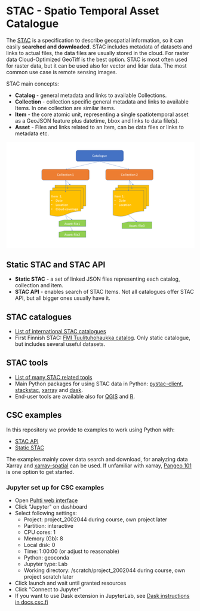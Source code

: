 # STAC - Spatio Temporal Asset Catalogue

The [STAC](https://stacspec.org/en/) is a specification to describe geospatial information, so it can easily **searched and downloaded**. 
STAC includes metadata of datasets and links to actual files, the data files are usually stored in the cloud. 
For raster data Cloud-Optimized GeoTiff is the best option. 
STAC is most often used for raster data, but it can be used also for vector and lidar data. The most common use case is remote sensing images.

STAC main concepts:

* **Catalog** - general metadata and links to available Collections.
* **Collection** - collection specific general metadata and links to available Items. In one collection are similar items.
* **Item** - the core atomic unit, representing a single spatiotemporal asset as a GeoJSON feature plus datetime, bbox and links to data file(s).
* **Asset** - Files and links related to an Item, can be data files or links to metadata etc.

[<img src="./STAC2.png"  width="700"/>](image.png)


## Static STAC and STAC API

* **Static STAC** - a set of linked JSON files representing each catalog, collection and item.
* **STAC API** - enables search of STAC Items. Not all catalogues offer STAC API, but all bigger ones usually have it.

## STAC catalogues

* [List of international STAC catalogues](https://stacindex.org/catalogs)
* First Finnish STAC: [FMI Tuulituhohaukka catalog](https://pta.data.lit.fmi.fi/stac/root.json). Only static catalogue, but includes several useful datasets.

## STAC tools
* [List of many STAC related tools](https://stacindex.org/ecosystem#/)
* Main Python packages for using STAC data in Python: [pystac-client](https://pystac-client.readthedocs.io/en/latest), [stackstac](https://stackstac.readthedocs.io/), 
[xarray](https://xarray.dev/) and [dask](https://www.dask.org/).
* End-user tools are available also for [QGIS](https://stac-utils.github.io/qgis-stac-plugin/) and [R](https://cran.r-project.org/web/packages/rstac/index.html).


## CSC examples
In this repository we provide to examples to work using Python with:
* [STAC API](stac_xarray_dask_example.ipynb)
* [Static STAC](static_stac.ipynb)

The examples mainly cover data search and download, for analyzing data Xarray and [xarray-spatial](https://xarray-spatial.org/) can be used. If unfamiliar with xarray, [Pangeo 101](https://pangeo-data.github.io/foss4g-2022/intro.html) is one option to get started.

### Jupyter set up for CSC examples
* Open [Puhti web interface](https://www.puhti.csc.fi/)
* Click "Jupyter" on dashboard
* Select following settings:
	* Project: project_2002044 during course, own project later 
	* Partition: interactive
	* CPU cores: 1
	* Memory (Gb): 8 
	* Local disk: 0
	* Time: 1:00:00 (or adjust to reasonable)
	* Python: geoconda 
	* Jupyter type: Lab
	* Working directory: /scratch/project_2002044 during course, own project scratch later
* Click launch and wait until granted resources 
* Click "Connect to Jupyter" 
* If you want to use Dask extension in JupyterLab, see [Dask instructions in docs.csc.fi](https://docs.csc.fi/support/tutorials/dask-python/#dask-with-jupyter)
